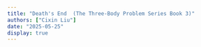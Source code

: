 ```yaml
---
title: "Death's End  (The Three-Body Problem Series Book 3)"
authors: ["Cixin Liu"]
date: "2025-05-25"
display: true
---
```


<!-- Your comments or review here -->
